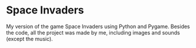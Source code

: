 # Space Invaders
My version of the game Space Invaders using Python and Pygame. 
Besides the code, all the project was made by me, including images 
and sounds (except the music).
